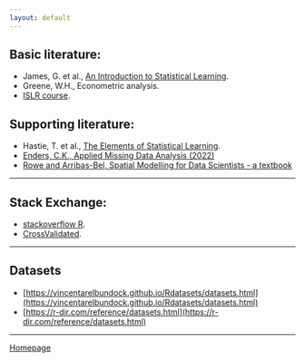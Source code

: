 ```yaml
---
layout: default
---
```


## Basic literature:

+ James, G. et al., [An Introduction to Statistical Learning](https://www.statlearning.com/).  
+ Greene, W.H., Econometric analysis.  
+ [ISLR course](https://www.r-bloggers.com/2014/09/in-depth-introduction-to-machine-learning-in-15-hours-of-expert-videos/).  

## Supporting literature:

+ Hastie, T. et al., [The Elements of
Statistical Learning](https://web.stanford.edu/~hastie/ElemStatLearn/).   
+ [Enders, C.K., Applied Missing Data Analysis (2022)](https://www.appliedmissingdata.com/)  
+ [Rowe and Arribas-Bel, Spatial Modelling for Data Scientists - a textbook](https://gdsl-ul.github.io/san/)  



--- 

## Stack Exchange:

+ [stackoverflow R](https://stackoverflow.com/tags/r/info).  
+ [CrossValidated](https://stats.stackexchange.com/).  

--- 


## Datasets

+ [https://vincentarelbundock.github.io/Rdatasets/datasets.html](https://vincentarelbundock.github.io/Rdatasets/datasets.html)
+ [https://r-dir.com/reference/datasets.html](https://r-dir.com/reference/datasets.html)


--- 

[Homepage](./)
